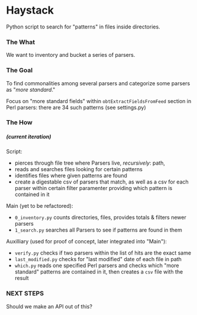 # Haystack

Python script to search for "patterns" in files inside directories.

### The What

We want to inventory and bucket a series of parsers.

### The Goal

To find commonalities among several parsers and categorize some parsers as "_more standard_."

Focus on "more standard fields" within `obtExtractFieldsFromFeed` section in Perl parsers: there are 34 such patterns (see settings.py)

### The How
##### (current iteration)

Script:
- pierces through file tree where Parsers live, _recursively_: path,
- reads and searches files looking for certain patterns
- identifies files where given patterns are found
- create a digestable csv of parsers that match, as well as a csv for each parser within certain filter paramenter providing which pattern is contained in it

Main (yet to be refactored): 

- `0_inventory.py` counts directories, files, provides totals & filters newer parsers
- `1_search.py` searches all Parsers to see if patterns are found in them

Auxilliary (used for proof of concept, later integrated into "Main"):

- `verify.py` checks if two parsers within the list of hits are the exact same
- `last_modified.py` checks for "last modified" date of each file in path
- `which.py` reads one specified Perl parsers and checks which "more standard" patterns are contained in it, then creates a `csv` file with the result

### NEXT STEPS

Should we make an API out of this?
